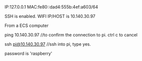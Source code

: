 IP:127.0.0.1 
MAC:fe80::dad4:555b:4ef:a603/64


SSH is enabled. 
WIFI IP/HOST is 10.140.30.97

From a ECS computer

ping 10.140.30.97 //to confirm the connection to pi. ctrl c to cancel

ssh pi@10.140.30.97 //ssh into pi, type yes. 

password is 'raspberry' 
